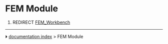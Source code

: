 # FEM Module
1.  REDIRECT [FEM_Workbench](FEM_Workbench.md)



---
⏵ [documentation index](../README.md) > FEM Module
